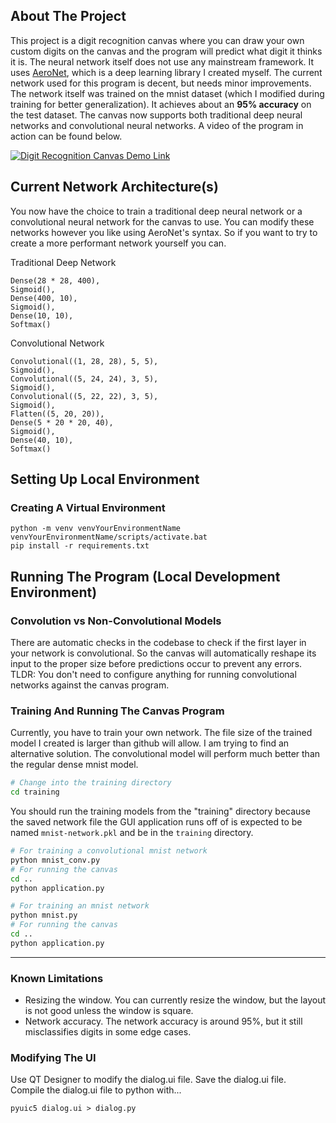 ## About The Project

This project is a digit recognition canvas where you can draw your own custom digits on the canvas and the program will predict what digit it thinks it is. The neural network itself does not use any mainstream framework. It uses [AeroNet](https://github.com/Logon27/AeroNet), which is a deep learning library I created myself. The current network used for this program is decent, but needs minor improvements. The network itself was trained on the mnist dataset (which I modified during training for better generalization). It achieves about an **95% accuracy** on the test dataset. The canvas now supports both traditional deep neural networks and convolutional neural networks. A video of the program in action can be found below.

[![Digit Recognition Canvas Demo Link](https://img.youtube.com/vi/Jqa0nJf_spo/0.jpg)](https://youtu.be/Jqa0nJf_spo)

## Current Network Architecture(s)
You now have the choice to train a traditional deep neural network or a convolutional neural network for the canvas to use. You can modify these networks however you like using AeroNet's syntax. So if you want to try to create a more performant network yourself you can.

Traditional Deep Network
```
Dense(28 * 28, 400),
Sigmoid(),
Dense(400, 10),
Sigmoid(),
Dense(10, 10),
Softmax()
```

Convolutional Network
```
Convolutional((1, 28, 28), 5, 5),
Sigmoid(),
Convolutional((5, 24, 24), 3, 5),
Sigmoid(),
Convolutional((5, 22, 22), 3, 5),
Sigmoid(),
Flatten((5, 20, 20)),
Dense(5 * 20 * 20, 40),
Sigmoid(),
Dense(40, 10),
Softmax()
```

## Setting Up Local Environment

### Creating A Virtual Environment

```
python -m venv venvYourEnvironmentName
venvYourEnvironmentName/scripts/activate.bat
pip install -r requirements.txt
```

## Running The Program (Local Development Environment)

### Convolution vs Non-Convolutional Models

There are automatic checks in the codebase to check if the first layer in your network is convolutional. So the canvas will automatically reshape its input to the proper size before predictions occur to prevent any errors. TLDR: You don't need to configure anything for running convolutional networks against the canvas program.

### Training And Running The Canvas Program

Currently, you have to train your own network. The file size of the trained model I created is larger than github will allow. I am trying to find an alternative solution. The convolutional model will perform much better than the regular dense mnist model.
```bash
# Change into the training directory
cd training
```

You should run the training models from the "training" directory because the saved network file the GUI application runs off of is expected to be named ```mnist-network.pkl``` and be in the ```training``` directory.

```bash
# For training a convolutional mnist network
python mnist_conv.py
# For running the canvas
cd ..
python application.py
```

```bash
# For training an mnist network
python mnist.py
# For running the canvas
cd ..
python application.py
```

---

### Known Limitations
- Resizing the window. You can currently resize the window, but the layout is not good unless the window is square.
- Network accuracy. The network accuracy is around 95%, but it still misclassifies digits in some edge cases.

### Modifying The UI
Use QT Designer to modify the dialog.ui file.
Save the dialog.ui file.  
Compile the dialog.ui file to python with...   
```
pyuic5 dialog.ui > dialog.py
```
